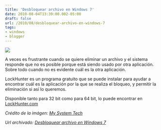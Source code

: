 ```yaml
---
title: 'Desbloquear archivo en Windows 7'
date: 2010-08-04T13:39:00.002-05:00
draft: false
url: /2010/08/desbloquear-archivo-en-windows-7
tags: 
- windows
- blogger
---
```


[![](http://3.bp.blogspot.com/_K2xwnQ4Llso/TFmzwAovvbI/AAAAAAAABKU/N4iNGCs3gvQ/s200/img_locked_file.jpg)](http://3.bp.blogspot.com/_K2xwnQ4Llso/TFmzwAovvbI/AAAAAAAABKU/N4iNGCs3gvQ/s1600/img_locked_file.jpg)

A veces es frustrante cuando se quiere eliminar un archivo y el sistema responde que no es posible porque está siendo usado por otra aplicación. Sobre todo cuando no es evidente cuál es la otra aplicación.  
  
LockHunter es un programa gratuito que se puede instalar para ayudar a encontrar cuál es la aplicación por la que se realiza el bloqueo, y permitir la eliminación si así lo queremos.  
  
Disponible tanto para 32 bit como para 64 bit, lo puede encontrar en [LockHunter.com](http://www.blogger.com/lockhunter.com)  
  

_Crédito de la imágen: [My System Tech](http://www.mysystemtech.com/DataBackup.html)_

_*Url archivado: [Desbloquear archivo en Windows 7](https://akcdev.blogspot.com/2010/08/desbloquear-archivo-en-windows-7.html)*_
